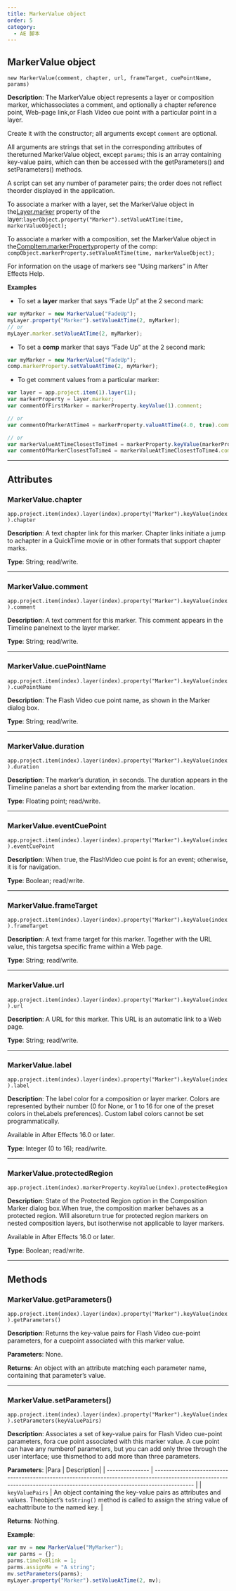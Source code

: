 ```yaml
---
title: MarkerValue object
order: 5
category:
  - AE 脚本
---
```


## MarkerValue object

`new MarkerValue(comment, chapter, url, frameTarget, cuePointName, params)`

**Description**: The MarkerValue object represents a layer or composition marker, whichassociates a comment, and optionally a chapter reference point, Web-page link,or Flash Video cue point with a particular point in a layer.

Create it with the constructor; all arguments except `comment` are optional.

All arguments are strings that set in the corresponding attributes of thereturned MarkerValue object, except `params`; this is an array containing key-value pairs, which can then be accessed with the getParameters() and
setParameters() methods.

A script can set any number of parameter pairs; the order does not reflect theorder displayed in the application.

To associate a marker with a layer, set the MarkerValue object in the[Layer.marker](../layers/layer.html#layer-marker) property of the layer:`layerObject.property("Marker").setValueAtTime(time, markerValueObject);`

To associate a marker with a composition, set the MarkerValue object in the[CompItem.markerProperty](../items/compitem.html#compitem-markerproperty)property of the comp: `compObject.markerProperty.setValueAtTime(time, markerValueObject);`

For information on the usage of markers see “Using markers” in After Effects
Help.

**Examples**

- To set a **layer** marker that says “Fade Up” at the 2 second mark:

```javascript
var myMarker = new MarkerValue("FadeUp");
myLayer.property("Marker").setValueAtTime(2, myMarker);
// or
myLayer.marker.setValueAtTime(2, myMarker);
```

- To set a **comp** marker that says “Fade Up” at the 2 second mark:

```javascript
var myMarker = new MarkerValue("FadeUp");
comp.markerProperty.setValueAtTime(2, myMarker);
```

- To get comment values from a particular marker:

```javascript
var layer = app.project.item(1).layer(1);
var markerProperty = layer.marker;
var commentOfFirstMarker = markerProperty.keyValue(1).comment;

// or
var commentOfMarkerAtTime4 = markerProperty.valueAtTime(4.0, true).comment;

// or
var markerValueAtTimeClosestToTime4 = markerProperty.keyValue(markerProperty.nearestKeyIndex(4.0));
var commentOfMarkerClosestToTime4 = markerValueAtTimeClosestToTime4.comment;
```

---

## Attributes

### MarkerValue.chapter

`app.project.item(index).layer(index).property("Marker").keyValue(index).chapter`

**Description**: A text chapter link for this marker. Chapter links initiate a jump to achapter in a QuickTime movie or in other formats that support chapter marks.

**Type**: String; read/write.

---

### MarkerValue.comment

`app.project.item(index).layer(index).property("Marker").keyValue(index).comment`

**Description**: A text comment for this marker. This comment appears in the Timeline panelnext to the layer marker.

**Type**: String; read/write.

---

### MarkerValue.cuePointName

`app.project.item(index).layer(index).property("Marker").keyValue(index).cuePointName`

**Description**: The Flash Video cue point name, as shown in the Marker dialog box.

**Type**: String; read/write.

---

### MarkerValue.duration

`app.project.item(index).layer(index).property("Marker").keyValue(index).duration`

**Description**: The marker’s duration, in seconds. The duration appears in the Timeline panelas a short bar extending from the marker location.

**Type**: Floating point; read/write.

---

### MarkerValue.eventCuePoint

`app.project.item(index).layer(index).property("Marker").keyValue(index).eventCuePoint`

**Description**: When true, the FlashVideo cue point is for an event; otherwise, it is for
navigation.

**Type**: Boolean; read/write.

---

### MarkerValue.frameTarget

`app.project.item(index).layer(index).property("Marker").keyValue(index).frameTarget`

**Description**: A text frame target for this marker. Together with the URL value, this targetsa specific frame within a Web page.

**Type**: String; read/write.

---

### MarkerValue.url

`app.project.item(index).layer(index).property("Marker").keyValue(index).url`

**Description**: A URL for this marker. This URL is an automatic link to a Web page.

**Type**: String; read/write.

---

### MarkerValue.label

`app.project.item(index).layer(index).property("Marker").keyValue(index).label`

**Description**: The label color for a composition or layer marker. Colors are represented bytheir number (0 for None, or 1 to 16 for one of the preset colors in theLabels preferences). Custom label colors cannot be set programmatically.

Available in After Effects 16.0 or later.

**Type**: Integer (0 to 16); read/write.

---

### MarkerValue.protectedRegion

`app.project.item(index).markerProperty.keyValue(index).protectedRegion`

**Description**: State of the Protected Region option in the Composition Marker dialog box.When true, the composition marker behaves as a protected region. Will alsoreturn true for protected region markers on nested composition layers, but isotherwise not applicable to layer markers.

Available in After Effects 16.0 or later.

**Type**: Boolean; read/write.

---

## Methods

### MarkerValue.getParameters()

`app.project.item(index).layer(index).property("Marker").keyValue(index).getParameters()`

**Description**: Returns the key-value pairs for Flash Video cue-point parameters, for a cuepoint associated with this marker value.

**Parameters**: None.

**Returns**: An object with an attribute matching each parameter name, containing that
parameter’s value.

---

### MarkerValue.setParameters()

`app.project.item(index).layer(index).property("Marker").keyValue(index).setParameters(keyValuePairs)`

**Description**: Associates a set of key-value pairs for Flash Video cue-point parameters, fora cue point associated with this marker value. A cue point can have any numberof parameters, but you can add only three through the user interface; use thismethod to add more than three parameters.

**Parameters**:
|Para | Description|
| --------------- | -------------------------------------------------------------------------------------------------------------------------------------------------------------------------- |
| `keyValuePairs` | An object containing the key-value pairs as attributes and values. Theobject’s `toString()` method is called to assign the string value of eachattribute to the named key. |

**Returns**: Nothing.

**Example**:

```javascript
var mv = new MarkerValue("MyMarker");
var parms = {};
parms.timeToBlink = 1;
parms.assignMe = "A string";
mv.setParameters(parms);
myLayer.property("Marker").setValueAtTime(2, mv);
```
